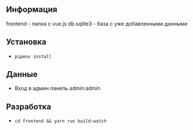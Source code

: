 ## Информация
frontend - папка с vue.js
db.sqlite3 - база  с уже добавленными данными
## Установка
* `pipenv install`
## Данные
* Вход в админ панель admin:admin
## Разработка
* `cd frontend && yarn run build:watch`
